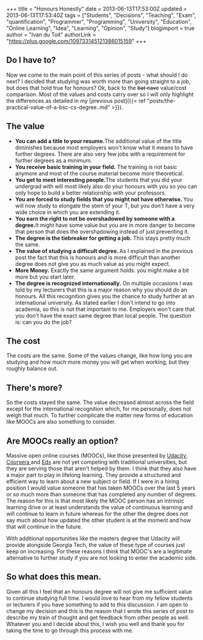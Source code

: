 +++
title = "Honours Honestly"
date = 2013-06-13T17:53:00Z
updated = 2013-06-13T17:53:40Z
tags = ["Students", "Decisions", "Teaching", "Exam", "quantification", "Programmer", "Programming", "University", "Education", "Online Learning", "Idea", "Learning", "Opinion", "Study"]
blogimport = true
author = "Ivan du Toit"
authorLink = "https://plus.google.com/109733145121386015159"
+++

<h2>Do I have to?</h2>Now we come to the main point of this series of posts - what should I do next? I decided that studying was worth more than going straight to a job, but does that hold true for honours? Ok, back to the <strike>bat cave</strike> value/cost comparison. Most of the values and costs carry over so I will only highlight the differences as detailed in my [previous post]({{< ref "posts/the-practical-value-of-a-bsc-cs-degree..md" >}}).

<h2>The value</h2>
<ul>
    <li><b>You can add a title to your resume.</b>The additional value of the title diminishes because most employers won't know what it means to have further degrees. There are also very few jobs with a requirement for further degrees as a minimum.</li>
    <li><b>You receive basic training in your field.</b> The training is not basic anymore and most of the course material become more theoretical.</li>
    <li><b>You get to meet interesting people.</b>The students that you did your undergrad with will most likely also do your honours with you so you can only hope to build a better relationship with your professors.</li>
    <li><b>You are forced to study fields that you might not have otherwise. </b>You will now study to elongate the stem of your T, but you don't have a very wide choice in which you are extending it.</li>
    <li><b>You earn the right to not be overshadowed by someone with a degree.</b>It might have some value but you are in more danger to become that person that does the overshadowing instead of just preventing it.</li>
    <li><b>The degree is the tiebreaker for getting a job.</b> This stays pretty much the same.</li>
    <li><b>The value of studying a difficult degree. </b>As I explained in the previous post the fact that this is honours and is more difficult than another degree does not give you as much value as you might expect.</li>
    <li><b>More Money.</b> Exactly the same argument holds: you might make a bit more but you start later.</li>
    <li><b>The degree is recognized internationally.</b> On multiple occasions I was told by my lecturers that this is a major reason why you should do an honours. All this recognition gives you the chance to study further at an international university. As stated earlier I don't intend to go into academia, so this is not that important to me. Employers won't care that you don't have the exact same degree than local people. The question is: can you do the job?</li>
</ul>
<h2>The cost</h2>
The costs are the same. Some of the values change, like how long you are studying and how much more money you will get when working, but they roughly balance out.
<h2>There's more?</h2>So the costs stayed the same. The value decreased almost across the field except for the international recognition which, for me personally, does not weigh that much. To further complicate the matter new forms of education like MOOCs are also something to consider.

<h2>Are MOOCs really an option?</h2>
Massive open online courses (MOOCs), like those presented by <a href="https://www.udacity.com/" target="_blank">Udacity</a>, <a href="https://www.coursera.org/" target="_blank">Coursera </a>and <a href="https://www.edx.org/" target="_blank">Edx</a> are not yet competing with traditional universities, but they are serving those that aren't helped by them. I think that they also have a major part to play in lifelong learning. They provide a structured and efficient way to learn about a new subject or field. If I were in a hiring position I would value someone that has taken MOOCs over the last 5 years or so much more than someone that has completed any number of degrees. The reason for this is that most likely the MOOC person has an intrinsic learning drive or at least understands the value of continuous learning and will continue to learn in future whereas for the other the degree does not say much about how updated the other student is at the moment and how that will continue in the future.

With additional opportunities like the masters degree that Udacity will provide alongside Georgia Tech, the value of these type of courses just keep on increasing. For these reasons I think that MOOC's are a legitimate alternative to further study if you are not looking to enter the academic side.

<h2>So what does this mean.</h2>
Given all this I feel that an honours degree will not give me sufficient value to continue studying full time. I would love to hear from my fellow students or lecturers if you have something to add to this discussion. I am open to change my decision and this is the reason that I wrote this series of post to describe my train of thought and get feedback from other people as well. Whatever you and I decide about this, I wish you well and thank you for taking the time to go through this process with me.
